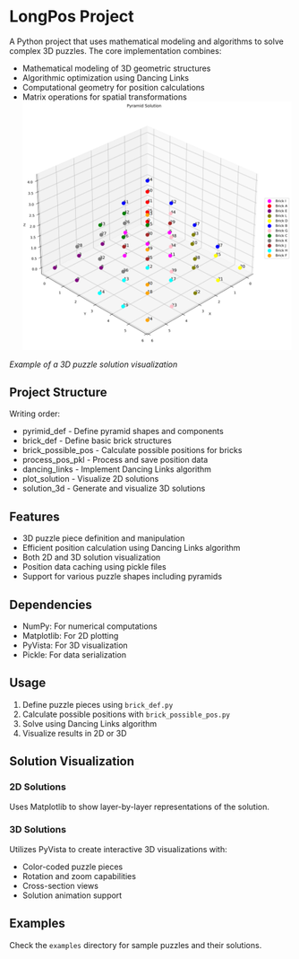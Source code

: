 # LongPos Project
A Python project that uses mathematical modeling and algorithms to solve complex 3D puzzles. The core implementation combines:

- Mathematical modeling of 3D geometric structures
- Algorithmic optimization using Dancing Links
- Computational geometry for position calculations
- Matrix operations for spatial transformations
![3D Solution Example](solution_3d.png)

*Example of a 3D puzzle solution visualization*
## Project Structure

Writing order:
* pyrimid_def - Define pyramid shapes and components
* brick_def - Define basic brick structures
* brick_possible_pos - Calculate possible positions for bricks
* process_pos_pkl - Process and save position data
* dancing_links - Implement Dancing Links algorithm
* plot_solution - Visualize 2D solutions
* solution_3d - Generate and visualize 3D solutions

## Features

- 3D puzzle piece definition and manipulation
- Efficient position calculation using Dancing Links algorithm
- Both 2D and 3D solution visualization
- Position data caching using pickle files
- Support for various puzzle shapes including pyramids

## Dependencies

- NumPy: For numerical computations
- Matplotlib: For 2D plotting
- PyVista: For 3D visualization
- Pickle: For data serialization

## Usage

1. Define puzzle pieces using `brick_def.py`
2. Calculate possible positions with `brick_possible_pos.py`
3. Solve using Dancing Links algorithm
4. Visualize results in 2D or 3D

## Solution Visualization

### 2D Solutions
Uses Matplotlib to show layer-by-layer representations of the solution.

### 3D Solutions
Utilizes PyVista to create interactive 3D visualizations with:
- Color-coded puzzle pieces
- Rotation and zoom capabilities
- Cross-section views
- Solution animation support

## Examples

Check the `examples` directory for sample puzzles and their solutions.

